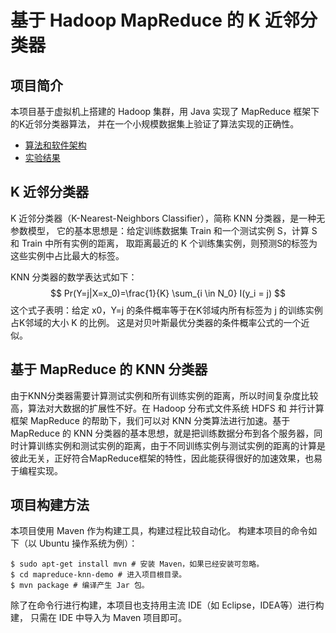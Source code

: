 # 基于 Hadoop MapReduce 的 K 近邻分类器

## 项目简介

本项目基于虚拟机上搭建的 Hadoop 集群，用 Java 实现了 MapReduce 框架下的K近邻分类器算法，
并在一个小规模数据集上验证了算法实现的正确性。

- [算法和软件架构](docs/算法和软件架构.md)
- [实验结果](docs/实验结果.md)



## K 近邻分类器

K 近邻分类器（K-Nearest-Neighbors Classifier），简称 KNN 分类器，是一种无参数模型，
它的基本思想是：给定训练数据集 Train 和一个测试实例 S，计算 S 和 Train 中所有实例的距离，
取距离最近的 K 个训练集实例，则预测S的标签为这些实例中占比最大的标签。

KNN 分类器的数学表达式如下：
$$
Pr(Y=j|X=x_0)=\frac{1}{K} \sum_{i \in N_0} I(y_i = j)
$$
这个式子表明：给定 x0，Y=j 的条件概率等于在K邻域内所有标签为 j 的训练实例占K邻域的大小 K 的比例。
这是对贝叶斯最优分类器的条件概率公式的一个近似。

## 基于 MapReduce 的 KNN 分类器

由于KNN分类器需要计算测试实例和所有训练实例的距离，所以时间复杂度比较高，算法对大数据的扩展性不好。在 Hadoop 分布式文件系统 HDFS 和 并行计算框架 MapReduce 的帮助下，我们可以对 KNN 分类算法进行加速。基于 MapReduce 的 KNN 分类器的基本思想，就是把训练数据分布到各个服务器，同时计算训练实例和测试实例的距离，由于不同训练实例与测试实例的距离的计算是彼此无关，正好符合MapReduce框架的特性，因此能获得很好的加速效果，也易于编程实现。



## 项目构建方法

本项目使用 Maven 作为构建工具，构建过程比较自动化。
构建本项目的命令如下（以 Ubuntu 操作系统为例）：

```shell
$ sudo apt-get install mvn # 安装 Maven，如果已经安装可忽略。
$ cd mapreduce-knn-demo # 进入项目根目录。
$ mvn package # 编译产生 Jar 包。
```

除了在命令行进行构建，本项目也支持用主流 IDE（如 Eclipse，IDEA等）进行构建，
只需在 IDE 中导入为 Maven 项目即可。
